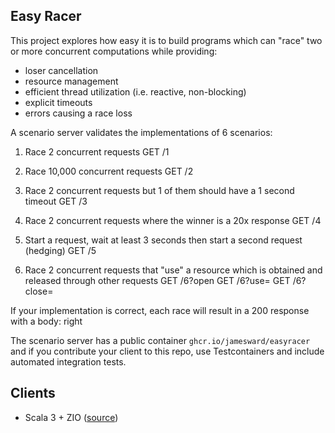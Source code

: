 Easy Racer
----------

This project explores how easy it is to build programs which can "race" two or more concurrent computations while providing:
 - loser cancellation
 - resource management
 - efficient thread utilization (i.e. reactive, non-blocking)
 - explicit timeouts
 - errors causing a race loss

A scenario server validates the implementations of 6 scenarios:

1. Race 2 concurrent requests
    GET /1

2. Race 10,000 concurrent requests
    GET /2

3. Race 2 concurrent requests but 1 of them should have a 1 second timeout
    GET /3

4. Race 2 concurrent requests where the winner is a 20x response
    GET /4

5. Start a request, wait at least 3 seconds then start a second request (hedging)
    GET /5

6. Race 2 concurrent requests that "use" a resource which is obtained and released through other requests
    GET /6?open
    GET /6?use=<id obtained from open request>
    GET /6?close=<id obtained from open request>


If your implementation is correct, each race will result in a 200 response with a body:
    right


The scenario server has a public container `ghcr.io/jamesward/easyracer` and if you contribute your client to this repo, use Testcontainers and include automated integration tests.

## Clients
- Scala 3 + ZIO ([source](../scala-zio))